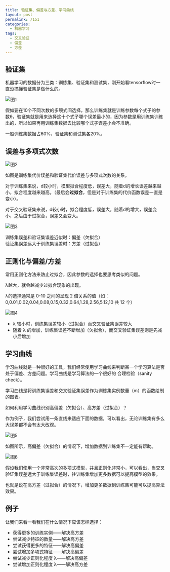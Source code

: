 ```yaml
---
title: 验证集、偏差与方差、学习曲线
layout: post
permalink: /151
categories:
  - 机器学习
tags:
  - 交叉验证
  - 偏差
  - 方差
---
```

<div id="wmd-preview-section-2835" class="wmd-preview-section preview-content">
  <h2 id="验证集">
    验证集
  </h2>
  
  <p>
    机器学习的数据分为三类：训练集、验证集和测试集，刚开始看tensorflow时一直没搞懂验证集是做什么的。
  </p>
  
  <p>
    <img title="" src="https://i0.wp.com/ww2.sinaimg.cn/mw690/9cd77f2ejw1f4g0ckmgt1j20ef0613yj.jpg" alt="图1" data-recalc-dims="1" />
  </p>
  
  <p>
    假如要在10个不同次数的多项式间选择，那么训练集就是训练参数每个式子的参数θ，验证集就是用来选择这十个式子哪个误差最小的，因为参数是用训练集训练出的，所以如果再用训练集数据去比较哪个式子误差小会不准确。
  </p>
  
  <p>
    一般训练集数据占60%，验证集和测试集各20%。
  </p>
</div>

<div id="wmd-preview-section-2848" class="wmd-preview-section preview-content">
  <h2 id="误差与多项式次数">
    误差与多项式次数
  </h2>
  
  <p>
    <img title="" src="https://i1.wp.com/ww3.sinaimg.cn/mw690/9cd77f2ejw1f4g0cl9nxtj20ta0gggn1.jpg" alt="图2" data-recalc-dims="1" />
  </p>
  
  <p>
    如图是训练集代价误差和验证集代价误差与多项式次数的关系。
  </p>
  
  <p>
    对于训练集来说，d较小时，模型拟合程度低，误差大，随着d的增长误差越来越小，拟合程度越来越高。（最后会<strong>过拟合</strong>，但是对于训练集的代价函数误差一直是变小）。
  </p>
  
  <p>
    对于交叉验证集来说，d较小时，拟合程度低，误差大，随着d的增大，误差变小，之后由于过拟合，误差又会变大。
  </p>
  
  <p>
    <img title="" src="https://i2.wp.com/ww3.sinaimg.cn/mw690/9cd77f2ejw1f4g0ckywpgj20h00bnt8v.jpg" alt="图3" data-recalc-dims="1" />
  </p>
  
  <p>
    训练集误差和验证集误差近似时：偏差（欠拟合）<br /> 验证集误差远大于训练集误差时：方差（过拟合）
  </p>
</div>

<div id="wmd-preview-section-2855" class="wmd-preview-section preview-content">
  <h2 id="正则化与偏差方差">
    正则化与偏差/方差
  </h2>
  
  <p>
    常用正则化方法来防止过拟合，因此参数的选择也要思考类似的问题。
  </p>
  
  <p>
    λ越大，就会越减少过拟合现象的出现。
  </p>
  
  <p>
    λ的选择通常是 0-10 之间的呈现 2 倍关系的值（如：0,0.01,0.02,0.04,0.08,0.15,0.32,0.64,1.28,2.56,5.12,10 共 12 个）
  </p>
  
  <p>
    <img title="" src="https://i1.wp.com/ww4.sinaimg.cn/mw690/9cd77f2ejw1f4g0clnqj5j20w00gi0ts.jpg" alt="图4" data-recalc-dims="1" />
  </p>
  
  <ul>
    <li>
      λ 较小时，训练集误差较小（过拟合）而交叉验证集误差较大
    </li>
    <li>
      随着 λ 的增加，训练集误差不断增加（欠拟合），而交叉验证集误差则是先减小后增加
    </li>
  </ul>
</div>

<div id="wmd-preview-section-2868" class="wmd-preview-section preview-content">
  <h2 id="学习曲线">
    学习曲线
  </h2>
  
  <p>
    学习曲线就是一种很好的工具，我们经常使用学习曲线来判断某一个学习算法是否处于偏差、方差问题。学习曲线是学习算法的一个很好的 合理检验（sanity check）。
  </p>
  
  <p>
    学习曲线是将训练集误差和交叉验证集误差作为训练集实例数量（m）的函数绘制的图表。
  </p>
  
  <p>
    如何利用学习曲线识别高偏差（欠拟合）、高方差（过拟合）？
  </p>
  
  <p>
    作为例子，我们尝试用一条直线来适应下面的数据，可以看出，无论训练集有多么大误差都不会有太大改观。
  </p>
  
  <p>
    <img title="" src="https://i2.wp.com/ww4.sinaimg.cn/mw690/9cd77f2ejw1f4g0cm536vj20sb0h874u.jpg" alt="图5" data-recalc-dims="1" />
  </p>
  
  <p>
    如图所示，高偏差（欠拟合）的情况下，增加数据到训练集不一定能有帮助。
  </p>
  
  <p>
    <img title="" src="https://i1.wp.com/ww2.sinaimg.cn/mw690/9cd77f2ejw1f4g0cmkbp8j20uy0hnt99.jpg" alt="图6" data-recalc-dims="1" />
  </p>
  
  <p>
    假设我们使用一个非常高次的多项式模型，并且正则化非常小，可以看出，当交叉验证集误差远大于训练集误差时，往训练集增加更多数据可以提高模型的效果。
  </p>
  
  <p>
    也就是说在高方差（过拟合）的情况下，增加更多数据到训练集可能可以提高算法效果。
  </p>
</div>

<div id="wmd-preview-section-2809" class="wmd-preview-section preview-content">
  <h2 id="例子">
    例子
  </h2>
  
  <p>
    让我们来看一看我们在什么情况下应该怎样选择：
  </p>
  
  <ul>
    <li>
      获得更多的训练实例——解决高方差
    </li>
    <li>
      尝试减少特征的数量——解决高方差
    </li>
    <li>
      尝试获得更多的特征——解决高偏差
    </li>
    <li>
      尝试增加多项式特征——解决高偏差
    </li>
    <li>
      尝试减少正则化程度 λ——解决高偏差
    </li>
    <li>
      尝试增加正则化程度 λ——解决高方差
    </li>
  </ul>
</div>